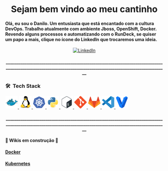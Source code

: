 <h1 align="center">
Sejam bem vindo ao meu cantinho
</h1>
<h4 align="left"> 
	Olá, eu sou o Danilo. Um entusiasta que está encantado com a cultura DevOps. Trabalho atualmente com ambiente Jboss, OpenShift, Docker. Revendo alguns processos e automatizando com o RunDeck, se quiser um papo a mais, clique no ícone do LinkedIn que trocaremos uma ideia. 
</h4>
<p align="center">
	<a href="https://www.linkedin.com/in/danilo-ara%C3%BAjo-011/"><img src="https://img.icons8.com/bubbles/50/000000/linkedin.png" alt="LinkedIn"/></a>
</p>
</h4>

<h4 align="center"> 
	________________________________________________________________________________________________________________________________________________________  
</h4>

### 🛠 &nbsp;Tech Stack
<a href="https://docs.docker.com/" target="_blank"> 
<img src="https://github.com/devicons/devicon/blob/master/icons/docker/docker-original.svg" alt="Docker" width="40" height="40"/> 
</a>
<a href="https://www.kernel.org/doc/html/latest/" target="_blank"> 
<img src="https://github.com/devicons/devicon/blob/master/icons/linux/linux-original.svg" alt="Linux" width="40" height="40"/> 
</a>
<a href="https://kubernetes.io/docs/home/" target="_blank"> 
<img src="https://github.com/devicons/devicon/blob/master/icons/kubernetes/kubernetes-plain.svg" alt="Kubernetes" width="40" height="40"/> 
</a>
<a href="https://www.python.org/" target="_blank"> 
<img src="https://github.com/devicons/devicon/blob/master/icons/python/python-original.svg" alt="Python" width="40" height="40"/> 
</a>
<a href="https://www.gnu.org/doc/doc.html" target="_blank"> 
<img src="https://github.com/devicons/devicon/blob/master/icons/bash/bash-original.svg" alt="Bash" width="40" height="40"/> 
</a>
<a href="https://git-scm.com/" target="_blank"> 
<img src="https://github.com/devicons/devicon/blob/master/icons/git/git-original.svg" alt="Git" width="40" height="40"/> 
</a>
<a href="https://about.gitlab.com/" target="_blank"> 
<img src="https://github.com/devicons/devicon/blob/master/icons/gitlab/gitlab-original.svg" alt="GitLab" width="40" height="40"/> 
</a>
<a href="https://code.visualstudio.com/" target="_blank"> 
<img src="https://github.com/devicons/devicon/blob/master/icons/vscode/vscode-original.svg" alt="VsCode" width="40" height="40"/> 
</a>
<a href="https://www.vagrantup.com/docs" target="_blank"> 
<img src="https://github.com/devicons/devicon/blob/master/icons/vagrant/vagrant-original.svg" alt="Vagrant" width="40" height="40"/> 
</a>

<h4 align="center"> 
	________________________________________________________________________________________________________________________________________________________
</h4>
<h4 align="left"> 
	🚧  Wikis em construção  🚧
</h4>
<h4 align="left">
    <a href="https://github.com/daniloApache/Estudos/wiki/Docker">Docker</a>
</h4>
<h4 align="left">
    <a href="https://github.com/daniloApache/Estudos/wiki/Kubernetes">Kubernetes</a>
</h4>
